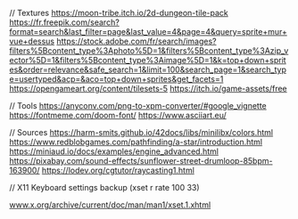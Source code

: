 // Textures
https://moon-tribe.itch.io/2d-dungeon-tile-pack
https://fr.freepik.com/search?format=search&last_filter=page&last_value=4&page=4&query=sprite+mur+vue+dessus
https://stock.adobe.com/fr/search/images?filters%5Bcontent_type%3Aphoto%5D=1&filters%5Bcontent_type%3Azip_vector%5D=1&filters%5Bcontent_type%3Aimage%5D=1&k=top+down+sprites&order=relevance&safe_search=1&limit=100&search_page=1&search_type=usertyped&acp=&aco=top+down+sprites&get_facets=1
https://opengameart.org/content/tilesets-5
https://itch.io/game-assets/free

// Tools
https://anyconv.com/png-to-xpm-converter/#google_vignette
https://fontmeme.com/doom-font/
https://www.asciiart.eu/

// Sources
https://harm-smits.github.io/42docs/libs/minilibx/colors.html
https://www.redblobgames.com/pathfinding/a-star/introduction.html
https://miniaud.io/docs/examples/engine_advanced.html
https://pixabay.com/sound-effects/sunflower-street-drumloop-85bpm-163900/
https://lodev.org/cgtutor/raycasting1.html




// X11 Keyboard settings backup (xset r rate 100 33)

www.x.org/archive/current/doc/man/man1/xset.1.xhtml